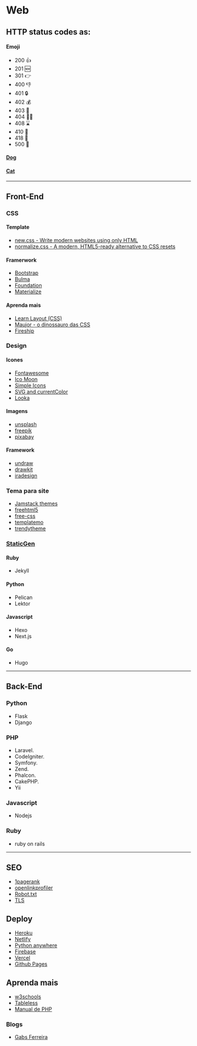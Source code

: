 # Web

## HTTP status codes as:
#### Emoji
* 200 👍
* 201 🆕
* 301 👉
* 400 👎
* 401 🔒
* 402 💰
* 403 🚫
* 404 🤷‍♂️
* 408 ⌛️
* 410 💨
* 418 🍵
* 500 💩

#### [Dog](https://httpstatusdogs.com/)
#### [Cat](https://http.cat/) 

---

## Front-End

### CSS

#### Template
* [new.css - Write modern websites using only HTML ](https://newcss.net/)
* [normalize.css - A modern, HTML5-ready alternative to CSS resets](https://necolas.github.io/normalize.css/)

#### Framerwork
* [Bootstrap](https://getbootstrap.com/)
* [Bulma](https://bulma.io/documentation/)
* [Foundation](https://get.foundation/)
* [Materialize](https://materializecss.com/)

#### Aprenda mais
* [Learn Layout (CSS)](http://pt-br.learnlayout.com/)
* [Maujor - o dinossauro das CSS](https://maujor.com/)
* [Fireship](https://github.com/fireship-io)

### Design
#### Icones
* [Fontawesome](https://fontawesome.com)
* [Ico Moon](https://icomoon.io/)
* [Simple Icons](https://simpleicons.org/)
* [SVG and currentColor](https://codepen.io/yoksel/pen/xiLen)
* [Looka](https://looka.com/)

#### Imagens
* [unsplash](https://unsplash.com/)
* [freepik](https://www.freepik.com/)
* [pixabay](https://pixabay.com/pt/)

#### Framework
* [undraw](https://undraw.co/)
* [drawkit](https://www.drawkit.io/)
* [iradesign](https://iradesign.io/)

### Tema para site
* [Jamstack themes](https://jamstackthemes.dev/)
* [freehtml5](https://freehtml5.co/)  
* [free-css ](https://www.free-css.com/template-categories/bootstrap) 
* [templatemo](https://templatemo.com/)  
* [trendytheme](https://trendytheme.net/)  

### [StaticGen](https://www.staticgen.com/)
#### Ruby
* Jekyll

#### Python
* Pelican
* Lektor

#### Javascript
* Hexo
* Next.js

#### Go 
* Hugo

---

## Back-End
### Python
* Flask
* Django

### PHP
* Laravel.
* CodeIgniter.
* Symfony.
* Zend.
* Phalcon.
* CakePHP.
* Yii

### Javascript
* Nodejs

### Ruby
* ruby on rails
---

## SEO
* [1pagerank](http://www.1pagerank.com/)  
* [openlinkprofiler](https://openlinkprofiler.org/)  
* [Robot.txt](http://www.lucianosimas.com.br/blog/criar-robot-txt/)
* [TLS](https://letsencrypt.org/)

## Deploy
* [Heroku](https://heroku.com/)
* [Netlify](https://www.netlify.com/)
* [Python anywhere](https://www.pythonanywhere.com/)
* [Firebase](https://firebase.google.com/?hl=pt-br)
* [Vercel](https://vercel.com/)
* [Github Pages](https://pages.github.com/)

## Aprenda mais
* [w3schools](https://www.w3schools.com/)  
* [Tableless](https://tableless.com.br/)  
* [Manual de PHP ](https://www.php.net/manual/pt_BR/getting-started.php) 

### Blogs
* [Gabs Ferreira](http://gabsferreira.com/#open)
